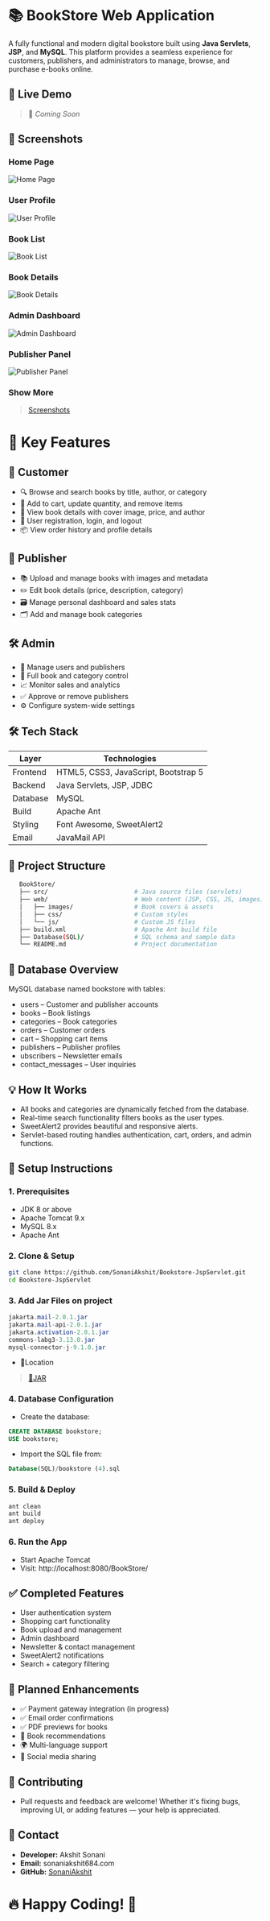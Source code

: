 # 📚 BookStore Web Application

A fully functional and modern digital bookstore built using **Java Servlets**, **JSP**, and **MySQL**. This platform provides a seamless experience for customers, publishers, and administrators to manage, browse, and purchase e-books online.

## 🚀 Live Demo

> 🔗 *Coming Soon*

## 📸 Screenshots

### Home Page
![Home Page](web/images/screenshots/home.png)

### User Profile
![User Profile](web/images/screenshots/userdetail.png)

### Book List
![Book List](web/images/screenshots/books.png)

### Book Details
![Book Details](web/images/screenshots/bookdetail.png)

### Admin Dashboard
![Admin Dashboard](web/images/screenshots/admin.png)

### Publisher Panel
![Publisher Panel](web/images/screenshots/publisher.png)

### Show More
>[Screenshots](https://github.com/SonaniAkshit/Bookstore-JspServlet/tree/main/BookStore/web/images/screenshots)

# 🌟 Key Features

## 👤 **Customer**
- 🔍 Browse and search books by title, author, or category
- 🛒 Add to cart, update quantity, and remove items
- 📄 View book details with cover image, price, and author
- 🔐 User registration, login, and logout
- 📦 View order history and profile details

## 📝 **Publisher**
- 📚 Upload and manage books with images and metadata
- ✏️ Edit book details (price, description, category)
- 🗃️ Manage personal dashboard and sales stats
- 🗂️ Add and manage book categories

## 🛠️ **Admin**
- 👥 Manage users and publishers
- 📘 Full book and category control
- 📈 Monitor sales and analytics
- ✅ Approve or remove publishers
- ⚙️ Configure system-wide settings


## 🛠️ Tech Stack

| Layer     | Technologies                          |
|-----------|----------------------------------------|
| Frontend  | HTML5, CSS3, JavaScript, Bootstrap 5   |
| Backend   | Java Servlets, JSP, JDBC               |
| Database  | MySQL                                  |
| Build     | Apache Ant                             |
| Styling   | Font Awesome, SweetAlert2              |
| Email     | JavaMail API                           |


## 📁 Project Structure

```bash
   BookStore/
   ├── src/                        # Java source files (servlets)
   ├── web/                        # Web content (JSP, CSS, JS, images)
   │   ├── images/                 # Book covers & assets
   │   ├── css/                    # Custom styles
   │   └── js/                     # Custom JS files
   ├── build.xml                   # Apache Ant build file
   ├── Database(SQL)/              # SQL schema and sample data
   └── README.md                   # Project documentation
```

## 💾 Database Overview
MySQL database named bookstore with tables:
- users – Customer and publisher accounts
- books – Book listings
- categories – Book categories
- orders – Customer orders
- cart – Shopping cart items
- publishers – Publisher profiles
- ubscribers – Newsletter emails
- contact_messages – User inquiries

## 💡 How It Works
- All books and categories are dynamically fetched from the database.
- Real-time search functionality filters books as the user types.
- SweetAlert2 provides beautiful and responsive alerts.
- Servlet-based routing handles authentication, cart, orders, and admin functions.

## 🧪 Setup Instructions
### 1. Prerequisites
- JDK 8 or above
- Apache Tomcat 9.x
- MySQL 8.x
- Apache Ant
### 2. Clone & Setup
```bash
git clone https://github.com/SonaniAkshit/Bookstore-JspServlet.git
cd Bookstore-JspServlet
```
### 3. Add Jar Files on project

```java
jakarta.mail-2.0.1.jar
jakarta.mail-api-2.0.1.jar
jakarta.activation-2.0.1.jar
commons-labg3-3.13.0.jar
mysql-connector-j-9.1.0.jar
```

- 📌Location
>[🫙JAR](https://github.com/SonaniAkshit/Bookstore-JspServlet/tree/main/JARS)


### 4. Database Configuration
- Create the database:
```SQL
CREATE DATABASE bookstore;
USE bookstore;
```
- Import the SQL file from:
```SQL
Database(SQL)/bookstore (4).sql
```
### 5. Build & Deploy
``` java
ant clean
ant build
ant deploy
```
### 6. Run the App
- Start Apache Tomcat
- Visit: http://localhost:8080/BookStore/

## ✅ Completed Features
- User authentication system
- Shopping cart functionality
- Book upload and management
- Admin dashboard
- Newsletter & contact management
- SweetAlert2 notifications
- Search + category filtering

## 🎯 Planned Enhancements
- ✅ Payment gateway integration (in progress)
- ✅ Email order confirmations
- ✅ PDF previews for books
- 🧠 Book recommendations
- 🌍 Multi-language support
- 🤝 Social media sharing


## 🙌 Contributing
- Pull requests and feedback are welcome! Whether it's fixing bugs, improving UI, or adding features — your help is appreciated.

## 📧 Contact
- **Developer:** Akshit Sonani
- **Email:** sonaniakshit684.com
- **GitHub:** [SonaniAkshit](https://github.com/SonaniAkshit)

# 🔥 Happy Coding! 🚀